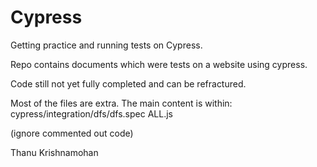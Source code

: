 # Cypress
Getting practice and running tests on Cypress.


Repo contains documents which were tests on a website using cypress.

Code still not yet fully completed and can be refractured.

Most of the files are extra.
The main content is within:
cypress/integration/dfs/dfs.spec ALL.js


(ignore commented out code)


Thanu Krishnamohan

